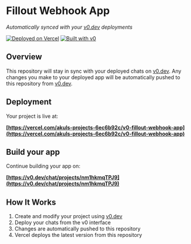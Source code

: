 # Fillout Webhook App

*Automatically synced with your [v0.dev](https://v0.dev) deployments*

[![Deployed on Vercel](https://img.shields.io/badge/Deployed%20on-Vercel-black?style=for-the-badge&logo=vercel)](https://vercel.com/akuls-projects-6ec6b92c/v0-fillout-webhook-app)
[![Built with v0](https://img.shields.io/badge/Built%20with-v0.dev-black?style=for-the-badge)](https://v0.dev/chat/projects/nm1hkmqTPJ9)

## Overview

This repository will stay in sync with your deployed chats on [v0.dev](https://v0.dev).
Any changes you make to your deployed app will be automatically pushed to this repository from [v0.dev](https://v0.dev).

## Deployment

Your project is live at:

**[https://vercel.com/akuls-projects-6ec6b92c/v0-fillout-webhook-app](https://vercel.com/akuls-projects-6ec6b92c/v0-fillout-webhook-app)**

## Build your app

Continue building your app on:

**[https://v0.dev/chat/projects/nm1hkmqTPJ9](https://v0.dev/chat/projects/nm1hkmqTPJ9)**

## How It Works

1. Create and modify your project using [v0.dev](https://v0.dev)
2. Deploy your chats from the v0 interface
3. Changes are automatically pushed to this repository
4. Vercel deploys the latest version from this repository